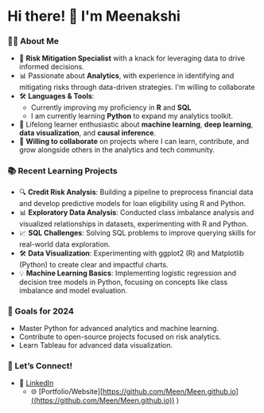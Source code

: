 # Hi there! 👋 I'm Meenakshi  

### 👨‍💻 About Me
- 🎯 **Risk Mitigation Specialist** with a knack for leveraging data to drive informed decisions.
- 📊 Passionate about **Analytics**, with experience in identifying and mitigating risks through data-driven strategies. I'm willing to collaborate 
- 🛠️ **Languages & Tools**:
  - Currently improving my proficiency in **R** and **SQL**
  - I am currently learning **Python** to expand my analytics toolkit.
- 🌱 Lifelong learner enthusiastic about **machine learning**, **deep learning**, **data visualization**, and **causal inference**.
- 🤝 **Willing to collaborate** on projects where I can learn, contribute, and grow alongside others in the analytics and tech community.

### 📚 Recent Learning Projects
- 🔍 **Credit Risk Analysis**: Building a pipeline to preprocess financial data and develop predictive models for loan eligibility using R and Python.
- 📊 **Exploratory Data Analysis**: Conducted class imbalance analysis and visualized relationships in datasets, experimenting with R and Python.
- 📈 **SQL Challenges**: Solving SQL problems to improve querying skills for real-world data exploration.
- 🛠️ **Data Visualization**: Experimenting with ggplot2 (R) and Matplotlib (Python) to create clear and impactful charts.
- 💡 **Machine Learning Basics**: Implementing logistic regression and decision tree models in Python, focusing on concepts like class imbalance and model evaluation.

### 🎯 Goals for 2024
- Master Python for advanced analytics and machine learning.
- Contribute to open-source projects focused on risk analytics.
- Learn Tableau for advanced data visualization.

### 🤝 Let’s Connect!
- 💼 [LinkedIn](https://www.linkedin.com/in/meenakshi-h-9a169019b/)
  - 🌐 [Portfolio/Website][https://github.com/Meen/Meen.github.io]((https://github.com/Meen/Meen.github.io))
)
